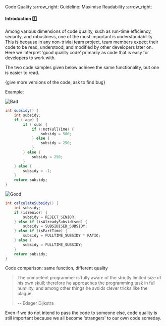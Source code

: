 <link rel="stylesheet" href="{{baseUrl}}/css/textbook.css">

<div class="website-content">

<div id="path">Code Quality :arrow_right: Guideline: Maximise Readability :arrow_right:</div>

<div id="title">

#### Introduction :one:

</div>

<div id="body">

Among various dimensions of code quality, such as run-time efficiency, security, and robustness, one of the most important is understandability. This is because in any non-trivial team project, team members expect their code to be read, understood, and modified by other developers later on. Here we interpret ‘good quality code’ primarily as code that is easy for developers to work with.

The two code samples given below achieve the same functionality, but one is easier to read.

{give more versions of the code, ask to find bug}

<tip-box>

Example:

![][Bad]
```java
int subsidy() {
    int subsidy;
    if (!age) {
        if (!sub) {
            if (!notFullTime) {
                subsidy = 500;
            } else {
                subsidy = 250;
            }
        } else {
            subsidy = 250;
        }
    } else {
        subsidy = -1;
    }
    return subsidy;
}
```

![][Good]
```java
int calculateSubsidy() {
    int subsidy;
    if (isSenior) {
        subsidy = REJECT_SENIOR;
    } else if (isAlreadySubsidised) {
        subsidy = SUBSIDISED_SUBSIDY;
    } else if (isPartTime) {
        subsidy = FULLTIME_SUBSIDY * RATIO;
    } else {
        subsidy = FULLTIME_SUBSIDY;
    }
    return subsidy;
}
```

Code comparison: same function, different quality

</tip-box>

> The competent programmer is fully aware of the strictly limited size of his own skull; therefore he approaches the programming task in full humility, and among other things
> he avoids clever tricks like the plague.
>
> -- Edsger Dijkstra

Even if we do not intend to pass the code to someone else, code quality is still important because we all become 'strangers' to our own code someday.

[Bad]: {{baseUrl}}/images/Bad.png "Bad"
[Good]: {{baseUrl}}/images/Good.png "Good"

</div>

<div id="extras">
<div>

</div>
